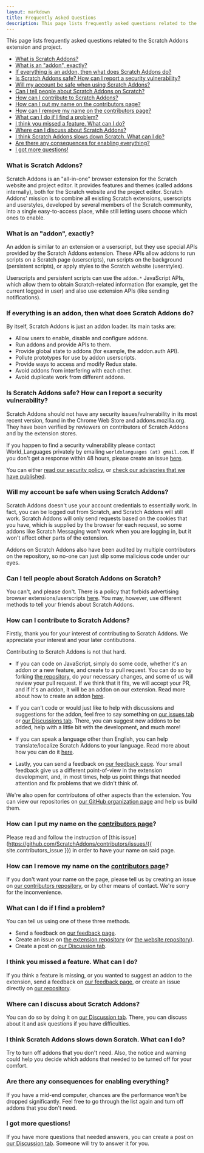 ```yaml
---
layout: markdown
title: Frequently Asked Questions
description: This page lists frequently asked questions related to the Scratch Addons extension and project.
---
```


<script defer src="/assets/js/faq.js"></script>

This page lists frequently asked questions related to the Scratch Addons extension and project.

- [What is Scratch Addons?](#what-is-scratch-addons)
- [What is an "addon", exactly?](#what-is-an-addon-exactly)
- [If everything is an addon, then what does Scratch Addons do?](#if-everything-is-an-addon-then-what-does-scratch-addons-do)
- [Is Scratch Addons safe? How can I report a security vulnerability?](#is-scratch-addons-safe-how-can-i-report-a-security-vulnerability)
- [Will my account be safe when using Scratch Addons?](#will-my-account-be-safe-when-using-scratch-addons)
- [Can I tell people about Scratch Addons on Scratch?](#can-i-tell-people-about-scratch-addons-on-scratch)
- [How can I contribute to Scratch Addons?](#how-can-i-contribute-to-scratch-addons)
- [How can I put my name on the contributors page?](#how-can-i-put-my-name-on-the-contributors-page)
- [How can I remove my name on the contributors page?](#how-can-i-remove-my-name-on-the-contributors-page)
- [What can I do if I find a problem?](#what-can-i-do-if-i-find-a-problem)
- [I think you missed a feature. What can I do?](#i-think-you-missed-a-feature-what-can-i-do)
- [Where can I discuss about Scratch Addons?](#where-can-i-discuss-about-scratch-addons)
- [I think Scratch Addons slows down Scratch. What can I do?](#i-think-scratch-addons-slows-down-scratch-what-can-i-do)
- [Are there any consequences for enabling everything?](#are-there-any-consequences-for-enabling-everything)
- [I got more questions!](#i-got-more-questions)

### What is Scratch Addons?

Scratch Addons is an "all-in-one" browser extension for the Scratch website and project editor. It provides features and themes (called addons internally), both for the Scratch website and the project editor. Scratch Addons' mission is to combine all existing Scratch extensions, userscripts and userstyles, developed by several members of the Scratch community, into a single easy-to-access place, while still letting users choose which ones to enable.

### What is an "addon", exactly?

An addon is similar to an extension or a userscript, but they use special APIs provided by the Scratch Addons extension. These APIs allow addons to run scripts on a Scratch page (userscripts), run scripts on the background (persistent scripts), or apply styles to the Scratch website (userstyles).

Userscripts and persistent scripts can use the `addon.*` JavaScript APIs, which allow them to obtain Scratch-related information (for example, get the current logged in user) and also use extension APIs (like sending notifications).

### If everything is an addon, then what does Scratch Addons do?

By itself, Scratch Addons is just an addon loader. Its main tasks are:

- Allow users to enable, disable and configure addons.
- Run addons and provide APIs to them.
- Provide global state to addons (for example, the addon.auth API).
- Pollute prototypes for use by addon userscripts.
- Provide ways to access and modify Redux state.
- Avoid addons from interfering with each other.
- Avoid duplicate work from different addons.

### Is Scratch Addons safe? How can I report a security vulnerability?

Scratch Addons should not have any security issues/vulnerability in its most recent version, found in the Chrome Web Store and addons.mozilla.org. They have been verified by reviewers on contributors of Scratch Addons and by the extension stores.

If you happen to find a security vulnerability please contact World_Languages privately by emailing `worldxlanguages (at) gmail.com`. If you don't get a response within 48 hours, please create an issue [here](https://github.com/ScratchAddons/ScratchAddons/issues/).

You can either [read our security policy](https://github.com/ScratchAddons/ScratchAddons/security/policy), or [check our advisories that we have published](https://github.com/ScratchAddons/ScratchAddons/security/advisories?state=published).

### Will my account be safe when using Scratch Addons?

Scratch Addons doesn't use your account credentials to essentially work. In fact, you can be logged out from Scratch, and Scratch Addons will still work. Scratch Addons will only send requests based on the cookies that you have, which is supplied by the browser for each request, so some addons like Scratch Messaging won't work when you are logging in, but it won't affect other parts of the extension.

Addons on Scratch Addons also have been audited by multiple contributors on the repository, so no-one can just slip some malicious code under our eyes.

### Can I tell people about Scratch Addons on Scratch?

You can't, and please don't. There is a policy that forbids advertising browser extensions/userscripts [here](https://scratch.mit.edu/discuss/post/2907564/). You may, however, use different methods to tell your friends about Scratch Addons.

### How can I contribute to Scratch Addons?

Firstly, thank you for your interest of contributing to Scratch Addons. We appreciate your interest and your later contibutions. 

Contributing to Scratch Addons is not that hard.

- If you can code on JavaScript, simply do some code, whether it's an addon or a new feature, and create to a pull request. You can do so by forking [the repository](https://github.com/ScratchAddons/ScratchAddons/), do your necessary changes, and some of us will review your pull request. If we think that it fits, we will accept your PR, and if it's an addon, it will be an addon on our extension. Read more about how to create an addon [here](https://github.com/ScratchAddons/ScratchAddons/wiki/Creating-an-addon).

- If you can't code or would just like to help with discussions and suggestions for the addon, feel free to say something on [our issues tab](https://github.com/ScratchAddons/ScratchAddons/issues) or [our Discussions tab](https://github.com/ScratchAddons/ScratchAddons/discussions). There, you can suggest new addons to be added, help with a little bit with the development, and much more!

- If you can speak a language other than English, you can help translate/localize Scratch Addons to your language. Read more about how you can do it [here](https://github.com/ScratchAddons/ScratchAddons/wiki/Localization). <!-- TODO -->

- Lastly, you can send a feedback on [our feedback page](https://scratchaddons.com/feedback). Your small feedback give us a different point-of-view in the extension development, and, in most times, help us point things that needed attention and fix problems that we didn't think of.

We're also open for contributons of other aspects than the extension. You can view our repositories on [our GitHub organization page](https://github.com/ScratchAddons) and help us build them.

### How can I put my name on the [contributors page](contributors.html)?

Please read and follow the instruction of [this issue](https://github.com/ScratchAddons/contributors/issues/{{ site.contributors_issue }}) in order to have your name on said page.

### How can I remove my name on the [contributors page](contributors.html)?

If you don't want your name on the page, please tell us by creating an issue on [our contributors repository](https://github.com/ScratchAddons/contributors/issues/), or by other means of contact. We're sorry for the inconvenience.

### What can I do if I find a problem?

You can tell us using one of these three methods.

- Send a feedback on [our feedback page](https://scratchaddons.com/feedback).
- Create an issue on [the extension repository](https://github.com/ScratchAddons/ScratchAddons/issues) (or [the website repository](https://github.com/ScratchAddons/website/issues)).
- Create a post on [our Discussion tab](https://github.com/ScratchAddons/ScratchAddons/discussions).

### I think you missed a feature. What can I do?

If you think a feature is missing, or you wanted to suggest an addon to the extension, send a feedback on [our feedback page](https://scratchaddons.com/feedback), or create an issue directly on [our repository](https://github.com/ScratchAddons/ScratchAddons/issues).

### Where can I discuss about Scratch Addons?

You can do so by doing it on [our Discussion tab](https://github.com/ScratchAddons/ScratchAddons/discussions). There, you can discuss about it and ask questions if you have difficulties.

### I think Scratch Addons slows down Scratch. What can I do?

Try to turn off addons that you don't need. Also, the notice and warning could help you decide which addons that needed to be turned off for your comfort. 

### Are there any consequences for enabling everything?

If you have a mid-end computer, chances are the performance won't be dropped significantly. Feel free to go through the list again and turn off addons that you don't need.

### I got more questions!

If you have more questions that needed answers, you can create a post on [our Discussion tab](https://github.com/ScratchAddons/ScratchAddons/discussions). Someone will try to answer it for you.

